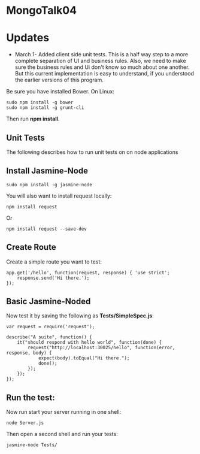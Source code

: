 # MongoTalk04

# Updates

- March 1- Added client side unit tests. This is a half way step to a more
complete separation of UI and business rules. Also, we need to make sure
the business rules and Ui don't know so much about one another. But this
current implementation is easy to understand, if you understood the earlier
versions of this program.

Be sure you have installed Bower. On Linux:

	sudo npm install -g bower
	sudo npm install -g grunt-cli

Then run **npm install**.

## Unit Tests

The following describes how to run unit tests on on node applications 
	
## Install Jasmine-Node

	sudo npm install -g jasmine-node
	
You will also want to install request locally:

	npm install request
	
Or

	npm install request --save-dev
	
## Create Route

Create a simple route you want to test:

	app.get('/hello', function(request, response) { 'use strict';
		response.send('Hi there.');
	});
	
## Basic Jasmine-Noded

Now test it by saving the following as **Tests/SimpleSpec.js**:

	var request = require('request');

	describe("A suite", function() {
		it("should respond with hello world", function(done) {
			request("http://localhost:30025/hello", function(error, response, body) {
				expect(body).toEqual("Hi there.");
				done();
			});
		});
	}); 

## Run the test:

Now run start your server running in one shell:

	node Server.js
	
Then open a second shell and run your tests:

	jasmine-node Tests/

